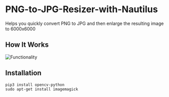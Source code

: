 # PNG-to-JPG-Resizer-with-Nautilus
Helps you quickly convert PNG to JPG and then enlarge the resulting image to 6000x6000

## How It Works
![Functionality](https://github.com/pefbrute/PNG-to-JPG-Resizer/blob/main/cut_Resizer%20PNG%20to%20JPG.gif)

## Installation
```
pip3 install opencv-python
sudo apt-get install imagemagick
```
